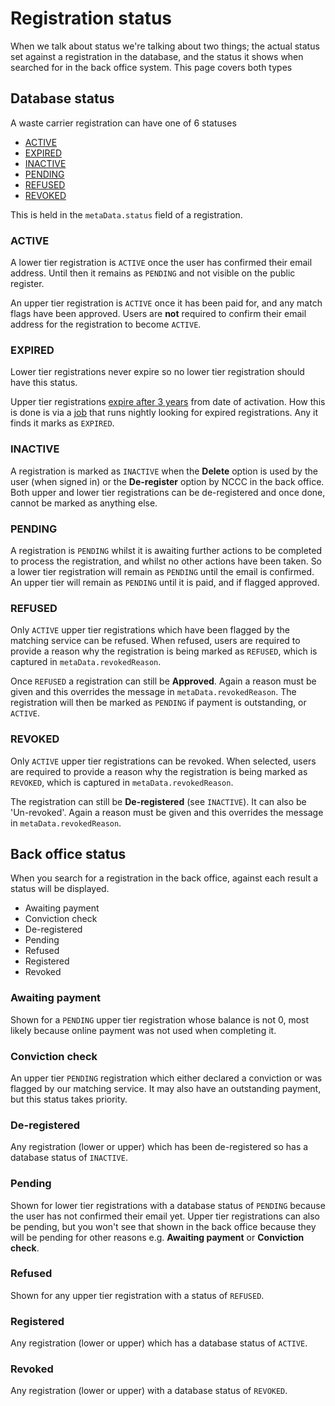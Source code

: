 # Registration status

When we talk about status we're talking about two things; the actual status set against a registration in the database, and the status it shows when searched for in the back office system. This page covers both types

## Database status

A waste carrier registration can have one of 6 statuses

- [ACTIVE](#active)
- [EXPIRED](#expired)
- [INACTIVE](#inactive)
- [PENDING](#pending)
- [REFUSED](#refused)
- [REVOKED](#revoked)

This is held in the `metaData.status` field of a registration.

### ACTIVE

A lower tier registration is `ACTIVE` once the user has confirmed their email address. Until then it remains as `PENDING` and not visible on the public register.

An upper tier registration is `ACTIVE` once it has been paid for, and any match flags have been approved. Users are **not** required to confirm their email address for the registration to become `ACTIVE`.

### EXPIRED

Lower tier registrations never expire so no lower tier registration should have this status.

Upper tier registrations [expire after 3 years](activation_expiration.md) from date of activation. How this is done is via a [job](background_jobs.md) that runs nightly looking for expired registrations. Any it finds it marks as `EXPIRED`.

### INACTIVE

A registration is marked as `INACTIVE` when the **Delete** option is used by the user (when signed in) or the **De-register** option by NCCC in the back office. Both upper and lower tier registrations can be de-registered and once done, cannot be marked as anything else.

### PENDING

A registration is `PENDING` whilst it is awaiting further actions to be completed to process the registration, and whilst no other actions have been taken. So a lower tier registration will remain as `PENDING` until the email is confirmed. An upper tier will remain as `PENDING` until it is paid, and if flagged approved.

### REFUSED

Only `ACTIVE` upper tier registrations which have been flagged by the matching service can be refused. When refused, users are required to provide a reason why the registration is being marked as `REFUSED`, which is captured in `metaData.revokedReason`.

Once `REFUSED` a registration can still be **Approved**. Again a reason must be given and this overrides the message in `metaData.revokedReason`. The registration will then be marked as `PENDING` if payment is outstanding, or `ACTIVE`.

### REVOKED

Only `ACTIVE` upper tier registrations can be revoked. When selected, users are required to provide a reason why the registration is being marked as `REVOKED`, which is captured in `metaData.revokedReason`.

The registration can still be **De-registered** (see `INACTIVE`). It can also be 'Un-revoked'. Again a reason must be given and this overrides the message in `metaData.revokedReason`.

## Back office status

When you search for a registration in the back office, against each result a status will be displayed.

- Awaiting payment
- Conviction check
- De-registered
- Pending
- Refused
- Registered
- Revoked

### Awaiting payment

Shown for a `PENDING` upper tier registration whose balance is not 0, most likely because online payment was not used when completing it.

### Conviction check

An upper tier `PENDING` registration which either declared a conviction or was flagged by our matching service. It may also have an outstanding payment, but this status takes priority.

### De-registered

Any registration (lower or upper) which has been de-registered so has a database status of `INACTIVE`.

### Pending

Shown for lower tier registrations with a database status of `PENDING` because the user has not confirmed their email yet. Upper tier registrations can also be pending, but you won't see that shown in the back office because they will be pending for other reasons e.g. **Awaiting payment** or **Conviction check**.

### Refused

Shown for any upper tier registration with a status of `REFUSED`.

### Registered

Any registration (lower or upper) which has a database status of `ACTIVE`.

### Revoked

Any registration (lower or upper) with a database status of `REVOKED`.
